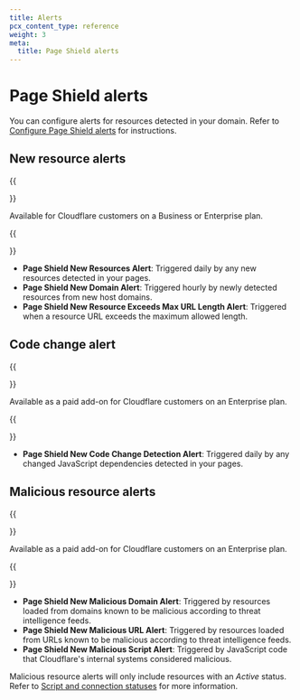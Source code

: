 ```yaml
---
title: Alerts
pcx_content_type: reference
weight: 3
meta:
  title: Page Shield alerts
---
```


# Page Shield alerts

You can configure alerts for resources detected in your domain. Refer to [Configure Page Shield alerts](/page-shield/use-dashboard/configure-alerts/) for instructions.

## New resource alerts

{{<Aside type="note">}}

Available for Cloudflare customers on a Business or Enterprise plan.

{{</Aside>}}

- **Page Shield New Resources Alert**: Triggered daily by any new resources detected in your pages.
- **Page Shield New Domain Alert**: Triggered hourly by newly detected resources from new host domains.
- **Page Shield New Resource Exceeds Max URL Length Alert**: Triggered when a resource URL exceeds the maximum allowed length.

## Code change alert

{{<Aside type="note">}}

Available as a paid add-on for Cloudflare customers on an Enterprise plan.

{{</Aside>}}

- **Page Shield New Code Change Detection Alert**: Triggered daily by any changed JavaScript dependencies detected in your pages.

## Malicious resource alerts

{{<Aside type="note">}}

Available as a paid add-on for Cloudflare customers on an Enterprise plan.

{{</Aside>}}

- **Page Shield New Malicious Domain Alert**: Triggered by resources loaded from domains known to be malicious according to threat intelligence feeds.
- **Page Shield New Malicious URL Alert**: Triggered by resources loaded from URLs known to be malicious according to threat intelligence feeds.
- **Page Shield New Malicious Script Alert**: Triggered by JavaScript code that Cloudflare's internal systems considered malicious.

Malicious resource alerts will only include resources with an _Active_ status. Refer to [Script and connection statuses](/page-shield/reference/script-statuses/) for more information.
